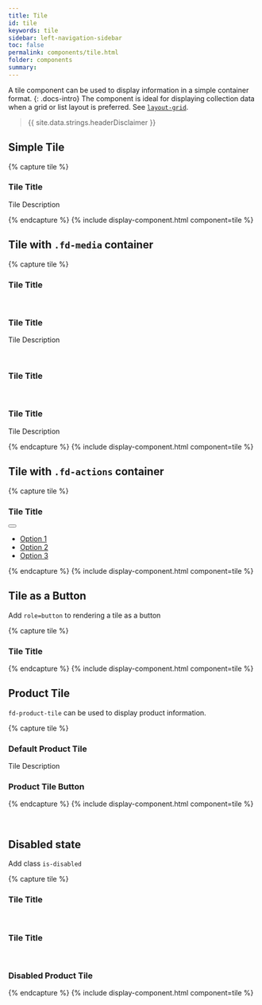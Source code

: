 ```yaml
---
title: Tile
id: tile
keywords: tile
sidebar: left-navigation-sidebar
toc: false
permalink: components/tile.html
folder: components
summary:
---
```



A tile component can be used to display information in a simple container format.
{: .docs-intro}
The component is ideal for displaying collection data when a grid or list layout is preferred. See [`layout-grid`](layouts/layout-grid.html).

> {{ site.data.strings.headerDisclaimer }}

## Simple Tile

{% capture tile %}
<div class="fd-tile">
    <div class="fd-tile__content">
        <h3 class="fd-tile__title">Tile Title</h3>
        <p>Tile Description</p>
    </div>
</div>
{% endcapture %}
{% include display-component.html component=tile %}

<br>

## Tile with `.fd-media` container

{% capture tile %}
<div class="fd-tile">
    <div class="fd-tile__media">
        <span class="fd-identifier fd-identifier--m fd-identifier--transparent sap-icon--home"></span>
    </div>
    <div class="fd-tile__content">
        <h3 class="fd-tile__title">Tile Title</h3>
    </div>
</div>

<br>

<div class="fd-tile">
    <div class="fd-tile__media">
        <span class="fd-identifier fd-identifier--m sap-icon--home fd-has-background-color-accent-3"></span>
    </div>
    <div class="fd-tile__content">
        <h3 class="fd-tile__title">Tile Title</h3>
        <p>Tile Description</p>
    </div>
</div>

<br>

<div class="fd-tile">
    <div class="fd-tile__media">
        <span class=" fd-image--m" aria-label="TILE_MEDIA_ALT" style="background-image: url('https://placeimg.com/400/400/nature');"></span>
    </div>
    <div class="fd-tile__content">
        <h3 class="fd-tile__title">Tile Title</h3>
    </div>
</div>

<br>

<div class="fd-tile">
    <div class="fd-tile__media">
        <span class=" fd-image--m fd-image--circle" aria-label="TILE_MEDIA_ALT" style="background-image: url('https://placeimg.com/400/400/nature');"></span>
    </div>
    <div class="fd-tile__content">
        <h3 class="fd-tile__title">Tile Title</h3>
        <p class="fd-tile__text">Tile Description</p>
    </div>
</div>
{% endcapture %}
{% include display-component.html component=tile %}

## Tile with `.fd-actions` container

{% capture tile %}
<div class="fd-tile">
    <div class="fd-tile__content">
        <h3 class="fd-tile__title">Tile Title</h3>
    </div>
    <div class="fd-tile__actions">
        <div class="fd-popover fd-popover--right">
            <div class="fd-popover__control">
                <button class="fd-button--light sap-icon--overflow" aria-label="More" aria-expanded="false"
                    aria-controls="WQIDD179" aria-haspopup="true"></button>
            </div>
            <div class="fd-popover__body fd-popover__body--right fd-popover__body--no-arrow" aria-hidden="true" id="WQIDD179">
                <nav class="fd-menu" id="">
                    <ul class="fd-menu__list">
                        <li><a href="#" class="fd-menu__item">Option 1</a></li>
                        <li><a href="#" class="fd-menu__item">Option 2</a></li>
                        <li><a href="#" class="fd-menu__item">Option 3</a></li>
                    </ul>
                </nav>
            </div>
        </div>
    </div>
</div>
{% endcapture %}
{% include display-component.html component=tile %}

<br>

## Tile as a Button
Add `role=button` to rendering a tile as a button

{% capture tile %}
<div class="fd-tile" role="button">
    <div class="fd-tile__content">
        <h3 class="fd-tile__title">Tile Title</h3>
    </div>
</div>
{% endcapture %}
{% include display-component.html component=tile %}

<br>

## Product Tile
`fd-product-tile` can be used to display product information.

{% capture tile %}
<div class="fd-product-tile">
    <div class="fd-product-tile__media" style="background-image: url('https://placeimg.com/400/400/nature');"></div>
    <div class="fd-product-tile__content">
        <h3 class="fd-product-tile__title">Default Product Tile</h3>
        <p class="fd-product-tile__text">Tile Description</p>
    </div>
</div>

<div class="fd-product-tile" role="button">
    <div class="fd-product-tile__media" style="background-image: url('https://placeimg.com/400/400/nature');"></div>
    <div class="fd-product-tile__content">
        <h3 class="fd-product-tile__title">Product Tile Button</h3>
    </div>
</div>

{% endcapture %}
{% include display-component.html component=tile %}

<br>

## Disabled state
Add class `is-disabled`

{% capture tile %}
<div class="fd-tile is-disabled" aria-disabled="true">
    <div class="fd-tile__content">
        <h3 class="fd-tile__title">Tile Title</h3>
    </div>
</div>

<br>

<div class="fd-tile is-disabled" aria-disabled="true">
    <div class="fd-tile__media">
        <span class="fd-identifier fd-identifier--m fd-identifier--transparent sap-icon--home"></span>
    </div>
    <div class="fd-tile__content">
        <h3 class="fd-tile__title">Tile Title</h3>
    </div>
</div>

<br>

<div class="fd-product-tile is-disabled" aria-disabled="true">
    <div class="fd-product-tile__media" style="background-image: url('https://placeimg.com/400/400/nature');"></div>
    <div class="fd-product-tile__content">
        <h3 class="fd-product-tile__title">Disabled Product Tile</h3>
    </div>
</div>

{% endcapture %}
{% include display-component.html component=tile %}

<br>
